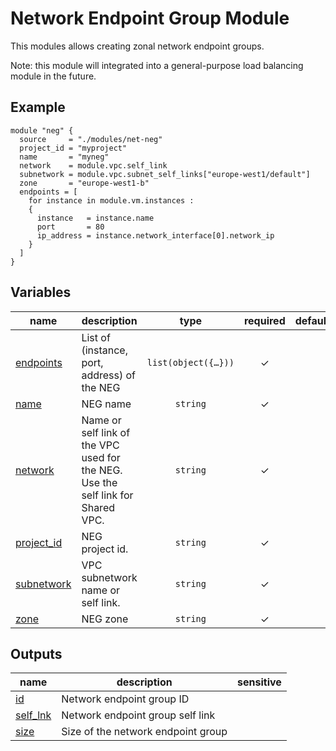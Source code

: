 # Network Endpoint Group Module

This modules allows creating zonal network endpoint groups.

Note: this module will integrated into a general-purpose load balancing module in the future.

## Example
```hcl
module "neg" {
  source     = "./modules/net-neg"
  project_id = "myproject"
  name       = "myneg"
  network    = module.vpc.self_link
  subnetwork = module.vpc.subnet_self_links["europe-west1/default"]
  zone       = "europe-west1-b"
  endpoints = [
    for instance in module.vm.instances :
    {
      instance   = instance.name
      port       = 80
      ip_address = instance.network_interface[0].network_ip
    }
  ]
}
```
<!-- BEGIN TFDOC -->

## Variables

| name | description | type | required | default |
|---|---|:---:|:---:|:---:|
| [endpoints](variables.tf#L42) | List of (instance, port, address) of the NEG | <code title="list&#40;object&#40;&#123;&#10;  instance   &#61; string&#10;  port       &#61; number&#10;  ip_address &#61; string&#10;&#125;&#41;&#41;">list&#40;object&#40;&#123;&#8230;&#125;&#41;&#41;</code> | ✓ |  |
| [name](variables.tf#L22) | NEG name | <code>string</code> | ✓ |  |
| [network](variables.tf#L27) | Name or self link of the VPC used for the NEG. Use the self link for Shared VPC. | <code>string</code> | ✓ |  |
| [project_id](variables.tf#L17) | NEG project id. | <code>string</code> | ✓ |  |
| [subnetwork](variables.tf#L32) | VPC subnetwork name or self link. | <code>string</code> | ✓ |  |
| [zone](variables.tf#L37) | NEG zone | <code>string</code> | ✓ |  |

## Outputs

| name | description | sensitive |
|---|---|:---:|
| [id](outputs.tf#L17) | Network endpoint group ID |  |
| [self_lnk](outputs.tf#L27) | Network endpoint group self link |  |
| [size](outputs.tf#L22) | Size of the network endpoint group |  |

<!-- END TFDOC -->
